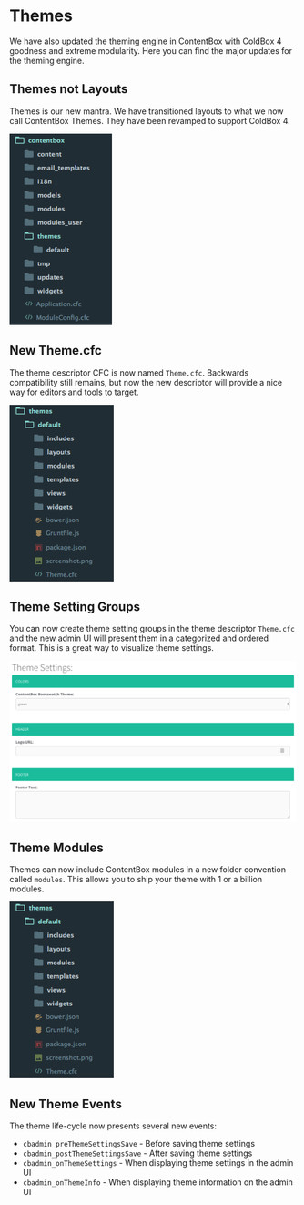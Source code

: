 # Themes

We have also updated the theming engine in ContentBox with ColdBox 4 goodness and extreme modularity. Here you can find the major updates for the theming engine.

## Themes not Layouts

Themes is our new mantra. We have transitioned layouts to what we now call ContentBox Themes. They have been revamped to support ColdBox 4.

![](../../../.gitbook/assets/themes_location.png)

## New Theme.cfc

The theme descriptor CFC is now named `Theme.cfc`. Backwards compatibility still remains, but now the new descriptor will provide a nice way for editors and tools to target.

![](../../../.gitbook/assets/themes_structure%20%281%29.png)

## Theme Setting Groups

You can now create theme setting groups in the theme descriptor `Theme.cfc` and the new admin UI will present them in a categorized and ordered format. This is a great way to visualize theme settings.

![](../../../.gitbook/assets/theme_setting_groups.png)

## Theme Modules

Themes can now include ContentBox modules in a new folder convention called `modules`. This allows you to ship your theme with 1 or a billion modules.

![](../../../.gitbook/assets/themes_structure.png)

## New Theme Events

The theme life-cycle now presents several new events:

* `cbadmin_preThemeSettingsSave` - Before saving theme settings
* `cbadmin_postThemeSettingsSave` - After saving theme settings
* `cbadmin_onThemeSettings` - When displaying theme settings in the admin UI
* `cbadmin_onThemeInfo` - When displaying theme information on the admin UI

